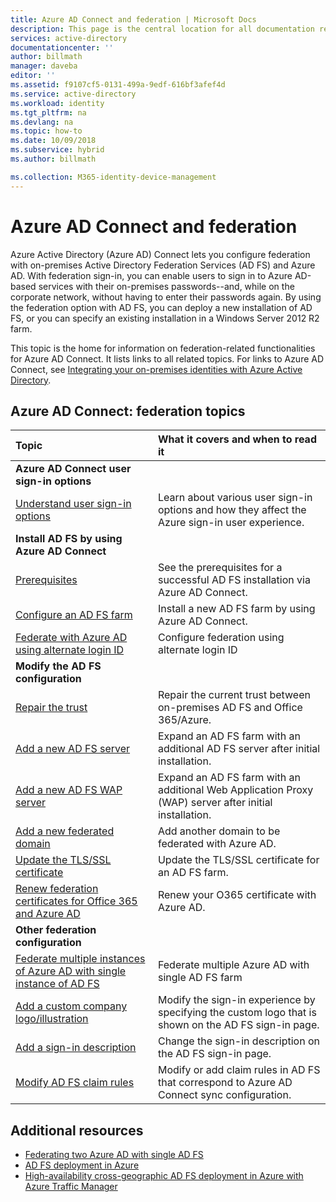 ```yaml
---
title: Azure AD Connect and federation | Microsoft Docs
description: This page is the central location for all documentation regarding AD FS operations that use Azure AD Connect.
services: active-directory
documentationcenter: ''
author: billmath
manager: daveba
editor: ''
ms.assetid: f9107cf5-0131-499a-9edf-616bf3afef4d
ms.service: active-directory
ms.workload: identity
ms.tgt_pltfrm: na
ms.devlang: na
ms.topic: how-to
ms.date: 10/09/2018
ms.subservice: hybrid
ms.author: billmath

ms.collection: M365-identity-device-management
---
```

# Azure AD Connect and federation
Azure Active Directory (Azure AD) Connect lets you configure federation with on-premises Active Directory Federation Services (AD FS) and Azure AD. With federation sign-in, you can enable users to sign in to Azure AD-based services with their on-premises passwords--and, while on the corporate network, without having to enter their passwords again. By using the federation option with AD FS, you can deploy a new installation of AD FS, or you can specify an existing installation in a Windows Server 2012 R2 farm.

This topic is the home for information on federation-related functionalities for Azure AD Connect. It lists links to all related topics. For links to Azure AD Connect, see [Integrating your on-premises identities with Azure Active Directory](whatis-hybrid-identity.md).

## Azure AD Connect: federation topics
| Topic | What it covers and when to read it |
|:--- |:--- |
| **Azure AD Connect user sign-in options** | |
| [Understand user sign-in options](plan-connect-user-signin.md) |Learn about various user sign-in options and how they affect the Azure sign-in user experience. |
| **Install AD FS by using Azure AD Connect** | |
| [Prerequisites](how-to-connect-install-custom.md#ad-fs-configuration-pre-requisites) |See the prerequisites for a successful AD FS installation via Azure AD Connect. |
| [Configure an AD FS farm](how-to-connect-install-custom.md#configuring-federation-with-ad-fs) |Install a new AD FS farm by using Azure AD Connect. |
| [Federate with Azure AD using alternate login ID](how-to-connect-fed-management.md#alternateid) | Configure federation using alternate login ID  |
| **Modify the AD FS configuration** | |
| [Repair the trust](how-to-connect-fed-management.md#repairthetrust) |Repair the current trust between on-premises AD FS and Office 365/Azure. |
| [Add a new AD FS server](how-to-connect-fed-management.md#addadfsserver) |Expand an AD FS farm with an additional AD FS server after initial installation. |
| [Add a new AD FS WAP server](how-to-connect-fed-management.md#addwapserver) |Expand an AD FS farm with an additional Web Application Proxy (WAP) server after initial installation. |
| [Add a new federated domain](how-to-connect-fed-management.md#addfeddomain) |Add another domain to be federated with Azure AD. |
| [Update the TLS/SSL certificate](how-to-connect-fed-ssl-update.md)| Update the TLS/SSL certificate for an AD FS farm. |
| [Renew federation certificates for Office 365 and Azure AD](how-to-connect-fed-o365-certs.md)|Renew your O365 certificate with Azure AD.|
| **Other federation configuration** | |
| [Federate multiple instances of Azure AD with single instance of AD FS](how-to-connect-fed-single-adfs-multitenant-federation.md) | Federate multiple Azure AD with single AD FS farm| 
| [Add a custom company logo/illustration](how-to-connect-fed-management.md#customlogo) |Modify the sign-in experience by specifying the custom logo that is shown on the AD FS sign-in page. |
| [Add a sign-in description](how-to-connect-fed-management.md#addsignindescription) |Change the sign-in description on the AD FS sign-in page. |
| [Modify AD FS claim rules](how-to-connect-fed-management.md#modclaims) |Modify or add claim rules in AD FS that correspond to Azure AD Connect sync configuration. |


## Additional resources
* [Federating two Azure AD with single AD FS](how-to-connect-fed-single-adfs-multitenant-federation.md)
* [AD FS deployment in Azure](how-to-connect-fed-azure-adfs.md)
* [High-availability cross-geographic AD FS deployment in Azure with Azure Traffic Manager](../active-directory-adfs-in-azure-with-azure-traffic-manager.md)
